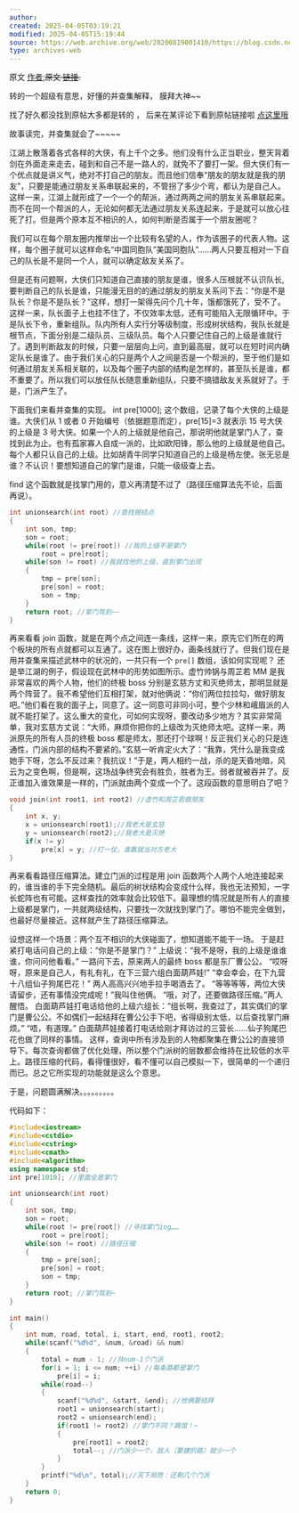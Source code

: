 ```yaml
---
author: 
created: 2025-04-05T03:19:21
modified: 2025-04-05T15:19:44
source: https://web.archive.org/web/20200819001410/https://blog.csdn.net/qq_41593380/article/details/81146850?utm_medium=distribute.pc_relevant.none-task-blog-BlogCommendFromMachineLearnPai2-5.channel_param&depth_1-utm_source=distribute.pc_relevant.none-task-blog-BlogCommendFromMachineLearnPai2-5.channel_param
type: archives-web
---
```


原文 [作者](https://blog.csdn.net/qq_41593380);~~原文 [链接](https://blog.csdn.net/qq_41593380/article/details/81146850).~~

转的一个超级有意思，好懂的并查集解释， 膜拜大神~~

找了好久都没找到原帖大多都是转的 ， 后来在某评论下看到原帖链接啦 [点这里哦](https://blog.csdn.net/niushuai666/article/details/6662911)

故事读完，并查集就会了~~~~~

江湖上散落着各式各样的大侠，有上千个之多。他们没有什么正当职业，整天背着剑在外面走来走去，碰到和自己不是一路人的，就免不了要打一架。但大侠们有一个优点就是讲义气，绝对不打自己的朋友。而且他们信奉“朋友的朋友就是我的朋友”，只要是能通过朋友关系串联起来的，不管拐了多少个弯，都认为是自己人。这样一来，江湖上就形成了一个一个的帮派，通过两两之间的朋友关系串联起来。而不在同一个帮派的人，无论如何都无法通过朋友关系连起来，于是就可以放心往死了打。但是两个原本互不相识的人，如何判断是否属于一个朋友圈呢？

我们可以在每个朋友圈内推举出一个比较有名望的人，作为该圈子的代表人物。这样，每个圈子就可以这样命名“中国同胞队”美国同胞队”……两人只要互相对一下自己的队长是不是同一个人，就可以确定敌友关系了。

 但是还有问题啊，大侠们只知道自己直接的朋友是谁，很多人压根就不认识队长, 要判断自己的队长是谁，只能漫无目的的通过朋友的朋友关系问下去：“你是不是队长？你是不是队长？”这样，想打一架得先问个几十年，饿都饿死了，受不了。这样一来，队长面子上也挂不住了，不仅效率太低，还有可能陷入无限循环中。于是队长下令，重新组队。队内所有人实行分等级制度，形成树状结构，我队长就是根节点，下面分别是二级队员、三级队员。每个人只要记住自己的上级是谁就行了。遇到判断敌友的时候，只要一层层向上问，直到最高层，就可以在短时间内确定队长是谁了。由于我们关心的只是两个人之间是否是一个帮派的，至于他们是如何通过朋友关系相关联的，以及每个圈子内部的结构是怎样的，甚至队长是谁，都不重要了。所以我们可以放任队长随意重新组队，只要不搞错敌友关系就好了。于是，门派产生了。

下面我们来看并查集的实现。 int pre[1000]; 这个数组，记录了每个大侠的上级是谁。大侠们从 1 或者 0 开始编号（依据题意而定），pre[15]=3 就表示 15 号大侠的上级是 3 号大侠。如果一个人的上级就是他自己，那说明他就是掌门人了，查找到此为止。也有孤家寡人自成一派的，比如欧阳锋，那么他的上级就是他自己。每个人都只认自己的上级。比如胡青牛同学只知道自己的上级是杨左使。张无忌是谁？不认识！要想知道自己的掌门是谁，只能一级级查上去。

find 这个函数就是找掌门用的，意义再清楚不过了（路径压缩算法先不论，后面再说）。

```cpp
int unionsearch(int root) //查找根结点
{
	int son, tmp;
	son = root;
	while(root != pre[root]) //我的上级不是掌门
		root = pre[root];
	while(son != root) //我就找他的上级，直到掌门出现
	{
		tmp = pre[son];
		pre[son] = root;
		son = tmp;
	}
	return root; //掌门驾到~~
}
```

再来看看 join 函数，就是在两个点之间连一条线，这样一来，原先它们所在的两个板块的所有点就都可以互通了。这在图上很好办，画条线就行了。但我们现在是用并查集来描述武林中的状况的，一共只有一个 `pre[]` 数组，该如何实现呢？ 还是举江湖的例子，假设现在武林中的形势如图所示。虚竹帅锅与周芷若 MM 是我非常喜欢的两个人物，他们的终极 boss 分别是玄慈方丈和灭绝师太，那明显就是两个阵营了。我不希望他们互相打架，就对他俩说：“你们两位拉拉勾，做好朋友吧。”他们看在我的面子上，同意了。这一同意可非同小可，整个少林和峨眉派的人就不能打架了。这么重大的变化，可如何实现呀，要改动多少地方？其实非常简单，我对玄慈方丈说：“大师，麻烦你把你的上级改为灭绝师太吧。这样一来，两派原先的所有人员的终极 boss 都是师太，那还打个球啊！反正我们关心的只是连通性，门派内部的结构不要紧的。”玄慈一听肯定火大了：“我靠，凭什么是我变成她手下呀，怎么不反过来？我抗议！”于是，两人相约一战，杀的是天昏地暗，风云为之变色啊，但是啊，这场战争终究会有胜负，胜者为王。弱者就被吞并了。反正谁加入谁效果是一样的，门派就由两个变成一个了。这段函数的意思明白了吧？

```cpp
void join(int root1, int root2) //虚竹和周芷若做朋友
{
	int x, y;
	x = unionsearch(root1);//我老大是玄慈
	y = unionsearch(root2);//我老大是灭绝
	if(x != y) 
		pre[x] = y; //打一仗，谁赢就当对方老大
}
```

再来看看路径压缩算法。建立门派的过程是用 join 函数两个人两个人地连接起来的，谁当谁的手下完全随机。最后的树状结构会变成什么样，我也无法预知，一字长蛇阵也有可能。这样查找的效率就会比较低下。最理想的情况就是所有人的直接上级都是掌门，一共就两级结构，只要找一次就找到掌门了。哪怕不能完全做到，也最好尽量接近。这样就产生了路径压缩算法。

 设想这样一个场景：两个互不相识的大侠碰面了，想知道能不能干一场。 于是赶紧打电话问自己的上级：“你是不是掌门？” 上级说：“我不是呀，我的上级是谁谁谁，你问问他看看。” 一路问下去，原来两人的最终 boss 都是东厂曹公公。 “哎呀呀，原来是自己人，有礼有礼，在下三营六组白面葫芦娃!” “幸会幸会，在下九营十八组仙子狗尾巴花！” 两人高高兴兴地手拉手喝酒去了。 “等等等等，两位大侠请留步，还有事情没完成呢！”我叫住他俩。 “哦，对了，还要做路径压缩。”两人醒悟。 白面葫芦娃打电话给他的上级六组长：“组长啊，我查过了，其实偶们的掌门是曹公公。不如偶们一起结拜在曹公公手下吧，省得级别太低，以后查找掌门麻烦。” “唔，有道理。” 白面葫芦娃接着打电话给刚才拜访过的三营长……仙子狗尾巴花也做了同样的事情。 这样，查询中所有涉及到的人物都聚集在曹公公的直接领导下。每次查询都做了优化处理，所以整个门派树的层数都会维持在比较低的水平上。路径压缩的代码，看得懂很好，看不懂可以自己模拟一下，很简单的一个递归而已。总之它所实现的功能就是这么个意思。

于是，问题圆满解决。。。。。。。。。

代码如下：

```cpp
#include<iostream>
#include<cstdio>
#include<cstring>
#include<cmath>
#include<algorithm>
using namespace std;
int pre[1010]; //里面全是掌门
 
int unionsearch(int root)
{
	int son, tmp;
	son = root;
	while(root != pre[root]) //寻找掌门ing……
		root = pre[root];
	while(son != root) //路径压缩
	{
		tmp = pre[son];
		pre[son] = root;
		son = tmp;
	}
	return root; //掌门驾到~
}
 
int main()
{
	int num, road, total, i, start, end, root1, root2;
	while(scanf("%d%d", &num, &road) && num)
	{
		total = num - 1; //共num-1个门派
		for(i = 1; i <= num; ++i) //每条路都是掌门
			pre[i] = i;
		while(road--)
		{
			scanf("%d%d", &start, &end); //他俩要结拜
			root1 = unionsearch(start);
			root2 = unionsearch(end);
			if(root1 != root2) //掌门不同？踢馆！~
			{
				pre[root1] = root2;
				total--; //门派少一个，敌人（要建的路）就少一个
			}
		}
		printf("%d\n", total);//天下局势：还剩几个门派
	}
	return 0;
}
```
